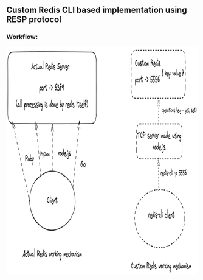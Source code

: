 ## Custom Redis CLI based implementation using RESP protocol

### Workflow:

<img src="https://raw.githubusercontent.com/Snehomoy100/Custom-Redis-Client-CLI-RESP/main/redis-client-cli-resp.png" alt="Workflow" style="height: 600px; width:1200px;"/>